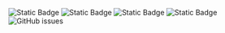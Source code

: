 ![Static Badge](https://img.shields.io/badge/blacklists-60-000000) ![Static Badge](https://img.shields.io/badge/blacklisted-2906618-cc0000) ![Static Badge](https://img.shields.io/badge/whitelisted-2242-00CC00) ![Static Badge](https://img.shields.io/badge/streaming_blacklist-28107-000000) ![GitHub issues](https://img.shields.io/github/issues/fabriziosalmi/blacklists)

